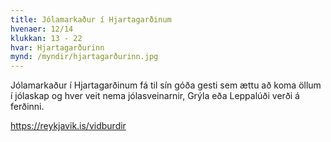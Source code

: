 ```yaml
---
title: Jólamarkaður í Hjartagarðinum
hvenaer: 12/14
klukkan: 13 - 22
hvar: Hjartagarðurinn
mynd: /myndir/hjartagarðurinn.jpg
---
```

Jólamarkaður í Hjartagarðinum fá til sín góða gesti sem ættu að koma öllum í jólaskap og hver veit nema jólasveinarnir, Grýla eða Leppalúði verði á ferðinni.

https://reykjavik.is/vidburdir
